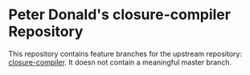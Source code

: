 # Peter Donald's closure-compiler Repository

This repository contains feature branches for the upstream repository: [closure-compiler](https://github.com/google/closure-compiler).
It doesn not contain a meaningful master branch.

